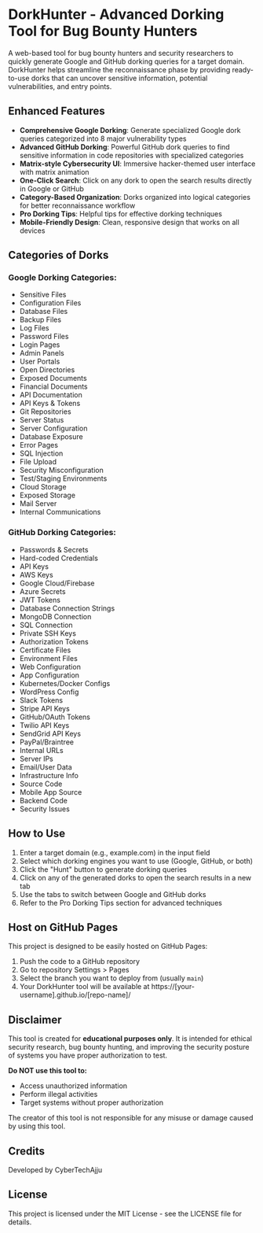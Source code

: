 # DorkHunter - Advanced Dorking Tool for Bug Bounty Hunters

A web-based tool for bug bounty hunters and security researchers to quickly generate Google and GitHub dorking queries for a target domain. DorkHunter helps streamline the reconnaissance phase by providing ready-to-use dorks that can uncover sensitive information, potential vulnerabilities, and entry points.

## Enhanced Features

- **Comprehensive Google Dorking**: Generate specialized Google dork queries categorized into 8 major vulnerability types
- **Advanced GitHub Dorking**: Powerful GitHub dork queries to find sensitive information in code repositories with specialized categories
- **Matrix-style Cybersecurity UI**: Immersive hacker-themed user interface with matrix animation
- **One-Click Search**: Click on any dork to open the search results directly in Google or GitHub
- **Category-Based Organization**: Dorks organized into logical categories for better reconnaissance workflow
- **Pro Dorking Tips**: Helpful tips for effective dorking techniques
- **Mobile-Friendly Design**: Clean, responsive design that works on all devices

## Categories of Dorks

### Google Dorking Categories:
- Sensitive Files
- Configuration Files
- Database Files
- Backup Files
- Log Files
- Password Files
- Login Pages
- Admin Panels
- User Portals
- Open Directories
- Exposed Documents
- Financial Documents
- API Documentation
- API Keys & Tokens
- Git Repositories
- Server Status
- Server Configuration
- Database Exposure
- Error Pages
- SQL Injection
- File Upload
- Security Misconfiguration
- Test/Staging Environments
- Cloud Storage
- Exposed Storage
- Mail Server
- Internal Communications

### GitHub Dorking Categories:
- Passwords & Secrets
- Hard-coded Credentials
- API Keys
- AWS Keys
- Google Cloud/Firebase
- Azure Secrets
- JWT Tokens
- Database Connection Strings
- MongoDB Connection
- SQL Connection
- Private SSH Keys
- Authorization Tokens
- Certificate Files
- Environment Files
- Web Configuration
- App Configuration
- Kubernetes/Docker Configs
- WordPress Config
- Slack Tokens
- Stripe API Keys
- GitHub/OAuth Tokens
- Twilio API Keys
- SendGrid API Keys
- PayPal/Braintree
- Internal URLs
- Server IPs
- Email/User Data
- Infrastructure Info
- Source Code
- Mobile App Source
- Backend Code
- Security Issues

## How to Use

1. Enter a target domain (e.g., example.com) in the input field
2. Select which dorking engines you want to use (Google, GitHub, or both)
3. Click the "Hunt" button to generate dorking queries
4. Click on any of the generated dorks to open the search results in a new tab
5. Use the tabs to switch between Google and GitHub dorks
6. Refer to the Pro Dorking Tips section for advanced techniques

## Host on GitHub Pages

This project is designed to be easily hosted on GitHub Pages:

1. Push the code to a GitHub repository
2. Go to repository Settings > Pages
3. Select the branch you want to deploy from (usually `main`)
4. Your DorkHunter tool will be available at https://[your-username].github.io/[repo-name]/

## Disclaimer

This tool is created for **educational purposes only**. It is intended for ethical security research, bug bounty hunting, and improving the security posture of systems you have proper authorization to test.

**Do NOT use this tool to:**
- Access unauthorized information
- Perform illegal activities
- Target systems without proper authorization

The creator of this tool is not responsible for any misuse or damage caused by using this tool.

## Credits

Developed by CyberTechAjju

## License

This project is licensed under the MIT License - see the LICENSE file for details. 